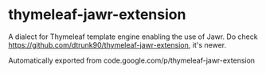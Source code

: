 # thymeleaf-jawr-extension

A dialect for Thymeleaf template engine enabling the use of Jawr. 
Do check https://github.com/dtrunk90/thymeleaf-jawr-extension, it's newer.

Automatically exported from code.google.com/p/thymeleaf-jawr-extension


